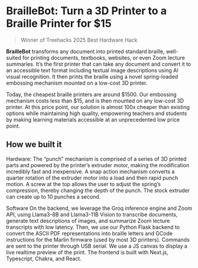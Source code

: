 # BrailleBot: Turn a 3D Printer to a Braille Printer for $15

> Winner of Treehacks 2025 Best Hardware Hack

**BrailleBot** transforms any document into printed standard braille, well-suited for printing documents, textbooks, websites, or even Zoom lecture summaries. It’s the first printer that can take any document and convert it to an accessible text format including textual image descriptions using AI visual recognition. It then prints the braille using a novel spring-loaded embossing mechanism mounted on a low-cost 3D printer.

Today, the cheapest braille printers are around $1500. Our embossing mechanism costs less than $15, and is then mounted on any low-cost 3D printer. At this price point, our solution is almost 100x cheaper than existing options while maintaining high quality, empowering teachers and students by making learning materials accessible at an unprecedented low price point.


## How we built it

Hardware:
The “punch” mechanism is comprised of a series of 3D printed parts and powered by the printer’s extruder motor, making the modification incredibly fast and inexpensive. A snap action mechanism converts a quarter rotation of the extruder motor into a load and then rapid punch motion. A screw at the top allows the user to adjust the spring’s compression, thereby changing the depth of the punch. The stock extruder can create up to 10 punches a second. 

Software
On the backend, we leverage the Groq inference engine and Zoom API, using Llama3-8B and Llama3-11B Vision to transcribe documents, generate text descriptions of images, and summarize Zoom lecture transcripts with low latency. Then, we use our Python Flask backend to convert the ASCII PDF representations into braille letters and GCode instructions for the Marlin firmware (used by most 3D printers).
Commands are sent to the printer through USB serial.
We use a JS canvas to display a live realtime preview of the print.
The frontend is built with Next.js, Typescript, Chakra, and React.

